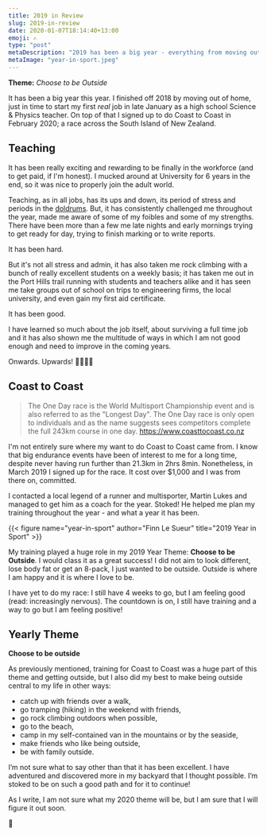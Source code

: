 ```yaml
---
title: 2019 in Review
slug: 2019-in-review
date: 2020-01-07T18:14:40+13:00
emoji: ✍️
type: "post"
metaDescription: "2019 has been a big year - everything from moving out, my first job and 400+ hours of exercise."
metaImage: "year-in-sport.jpeg"
---
```


__Theme:__ _Choose to be Outside_

It has been a big year this year. I finished off 2018 by moving out of home, just in time to start my first _real_ job in late January as a high school Science & Physics teacher. On top of that I signed up to do Coast to Coast in February 2020; a race across the South Island of New Zealand.

## Teaching

It has been really exciting and rewarding to be finally in the workforce (and to get paid, if I'm honest). I mucked around at University for 6 years in the end, so it was nice to properly join the adult world.

Teaching, as in all jobs, has its ups and down, its period of stress and periods in the [doldrums](https://en.wikipedia.org/wiki/Intertropical_Convergence_Zone). But, it has consistently challenged me throughout the year, made me aware of some of my foibles and some of my strengths. There have been more than a few me late nights and early mornings trying to get ready for day, trying to finish marking or to write reports.

It has been hard.

But it's not all stress and admin, it has also taken me rock climbing with a bunch of really excellent students on a weekly basis; it has taken me out in the Port Hills trail running with students and teachers alike and it has seen me take groups out of school on trips to engineering firms, the local university, and even gain my first aid certificate.

It has been good.

I have learned so much about the job itself, about surviving a full time job and it has also shown me the multitude of ways in which I am not good enough and need to improve in the coming years.

Onwards. Upwards! 👨‍🔬👨‍🏫

## Coast to Coast

> The One Day race is the World Multisport Championship event and is also referred to as the "Longest Day".
The One Day race is only open to individuals and as the name suggests sees competitors complete the full 243km course in one day.
https://www.coasttocoast.co.nz

I'm not entirely sure where my want to do Coast to Coast came from. I know that big endurance events have been of interest to me for a long time, despite never having run further than 21.3km in 2hrs 8min. Nonetheless, in March 2019 I signed up for the race. It cost over $1,000 and I was from there on, committed.

I contacted a local legend of a runner and multisporter, Martin Lukes and managed to get him as a coach for the year. Stoked! He helped me plan my training throughout the year - and what a year it has been.

{{< figure name="year-in-sport" author="Finn Le Sueur" title="2019 Year in Sport" >}}

My training played a huge role in my 2019 Year Theme: __Choose to be Outside__. I would class it as a great success! I did not aim to look different, lose body fat or get an 8-pack, I just wanted to be outside. Outside is where I am happy and it is where I love to be.

I have yet to do my race: I still have 4 weeks to go, but I am feeling good (read: increasingly nervous). The countdown is on, I still have training and a way to go but I am feeling positive!

## Yearly Theme

__Choose to be outside__

As previously mentioned, training for Coast to Coast was a huge part of this theme and getting outside, but I also did my best to make being outside central to my life in other ways:

- catch up with friends over a walk,
- go tramping (hiking) in the weekend with friends,
- go rock climbing outdoors when possible,
- go to the beach,
- camp in my self-contained van in the mountains or by the seaside,
- make friends who like being outside,
- be with family outside.

I’m not sure what to say other than that it has been excellent. I have adventured and discovered more in my backyard that I thought possible. I’m stoked to be on such a good path and for it to continue!

As I write, I am not sure what my 2020 theme will be, but I am sure that I will figure it out soon.

👋